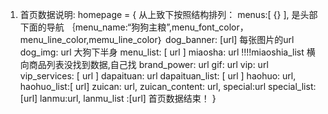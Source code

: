 1. 首页数据说明:
   homepage = {
   从上致下按照结构排列：
    menus:[ {} ], 是头部下面的导航 ｛menu_name:“狗狗主粮”,menu_font_color，menu_line_color,memu_line_color｝
    dog_banner: [url] 每张图片的url
    dog_img: url  大狗下半身
    menu_list: [ url ]
    miaosha: url
    !!!!miaoshia_list 横向商品列表没找到数据,自己找
    brand_power: url
    gif: url
    vip: url
    vip_services: [ url ]
    dapaituan: url
    dapaituan_list: [ url ]
    haohuo: url,
    haohuo_list:[ url]
    zuican: url,
    zuican_content: url,
    special:url
    special_list: [url]
    lanmu:url,
    lanmu_list :[url]
    首页数据结束！
    }

